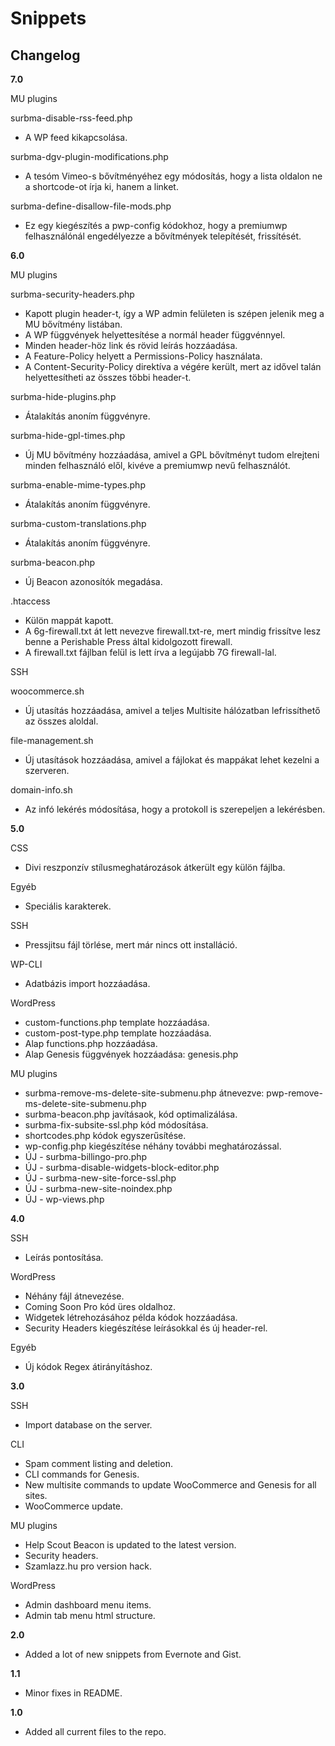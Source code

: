 # Snippets

## Changelog

**7.0**

MU plugins

surbma-disable-rss-feed.php
- A WP feed kikapcsolása.

surbma-dgv-plugin-modifications.php
- A tesóm Vimeo-s bővítményéhez egy módosítás, hogy a lista oldalon ne a shortcode-ot írja ki, hanem a linket.

surbma-define-disallow-file-mods.php
- Ez egy kiegészítés a pwp-config kódokhoz, hogy a premiumwp felhasználónál engedélyezze a bővítmények telepítését, frissítését.

**6.0**

MU plugins

surbma-security-headers.php
- Kapott plugin header-t, így a WP admin felületen is szépen jelenik meg a MU bővítmény listában.
- A WP függvények helyettesítése a normál header függvénnyel.
- Minden header-höz link és rövid leírás hozzáadása.
- A Feature-Policy helyett a Permissions-Policy használata.
- A Content-Security-Policy direktíva a végére került, mert az idővel talán helyettesítheti az összes többi header-t.

surbma-hide-plugins.php
- Átalakítás anoním függvényre.

surbma-hide-gpl-times.php
- Új MU bővítmény hozzáadása, amivel a GPL bővítményt tudom elrejteni minden felhasználó elől, kivéve a premiumwp nevű felhasználót.

surbma-enable-mime-types.php
- Átalakítás anoním függvényre.

surbma-custom-translations.php
- Átalakítás anoním függvényre.

surbma-beacon.php
- Új Beacon azonosítók megadása.

.htaccess

- Külön mappát kapott.
- A 6g-firewall.txt át lett nevezve firewall.txt-re, mert mindig frissítve lesz benne a Perishable Press által kidolgozott firewall.
- A firewall.txt fájlban felül is lett írva a legújabb 7G firewall-lal.

SSH

woocommerce.sh
- Új utasítás hozzáadása, amivel a teljes Multisite hálózatban lefrissíthető az összes aloldal.

file-management.sh
- Új utasítások hozzáadása, amivel a fájlokat és mappákat lehet kezelni a szerveren.

domain-info.sh
- Az infó lekérés módosítása, hogy a protokoll is szerepeljen a lekérésben.

**5.0**

CSS

- Divi reszponzív stílusmeghatározások átkerült egy külön fájlba.

Egyéb

- Speciális karakterek.

SSH

- Pressjitsu fájl törlése, mert már nincs ott installáció.

WP-CLI

- Adatbázis import hozzáadása.

WordPress

- custom-functions.php template hozzáadása.
- custom-post-type.php template hozzáadása.
- Alap functions.php hozzáadása.
- Alap Genesis függvények hozzáadása: genesis.php

MU plugins

- surbma-remove-ms-delete-site-submenu.php átnevezve: pwp-remove-ms-delete-site-submenu.php
- surbma-beacon.php javításaok, kód optimalizálása.
- surbma-fix-subsite-ssl.php kód módosítása.
- shortcodes.php kódok egyszerűsítése.
- wp-config.php kiegészítése néhány további meghatározással.
- ÚJ - surbma-billingo-pro.php
- ÚJ - surbma-disable-widgets-block-editor.php
- ÚJ - surbma-new-site-force-ssl.php
- ÚJ - surbma-new-site-noindex.php
- ÚJ - wp-views.php

**4.0**

SSH

- Leírás pontosítása.

WordPress

- Néhány fájl átnevezése.
- Coming Soon Pro kód üres oldalhoz.
- Widgetek létrehozásához példa kódok hozzáadása.
- Security Headers kiegészítése leírásokkal és új header-rel.

Egyéb

- Új kódok Regex átirányításhoz.

**3.0**

SSH

- Import database on the server.

CLI

- Spam comment listing and deletion.
- CLI commands for Genesis.
- New multisite commands to update WooCommerce and Genesis for all sites.
- WooCommerce update.

MU plugins

- Help Scout Beacon is updated to the latest version.
- Security headers.
- Szamlazz.hu pro version hack.

WordPress

- Admin dashboard menu items.
- Admin tab menu html structure.

**2.0**

- Added a lot of new snippets from Evernote and Gist.

**1.1**

- Minor fixes in README.

**1.0**

- Added all current files to the repo.
